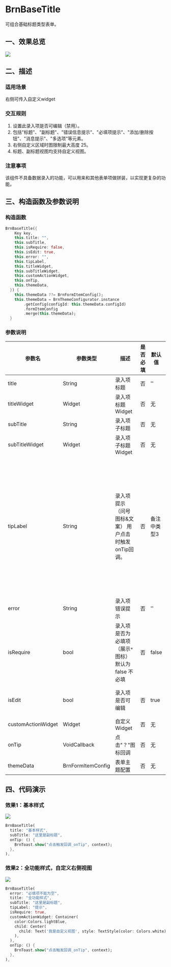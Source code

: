 # BrnBaseTitle

可组合基础标题类型表单。

## 一、效果总览

![](./img/BrnBaseTitleIntro.png)

## 二、描述

### 适用场景

右侧可传入自定义widget

### 交互规则

1. 设置此录入项是否可编辑（禁用）。
2. 包括"标题"、"副标题"、"错误信息提示"、"必填项提示"、"添加/删除按钮"、"消息提示"、"多选项"等元素。
3. 右侧自定义区域时图限制最大高度 25。
4. 标题、副标题视图均支持自定义视图。

### 注意事项

该组件不具备数据录入的功能，可以用来和其他表单项做拼装，以实现更复杂的功能。

## 三、构造函数及参数说明

### 构造函数


```dart
BrnBaseTitle({
    Key key,
    this.title: "",
    this.subTitle,
    this.isRequire: false,
    this.isEdit: true,
    this.error: "",
    this.tipLabel,
    this.titleWidget,
    this.subTitleWidget,
    this.customActionWidget,
    this.onTip,
    this.themeData,
  }) {
    this.themeData ??= BrnFormItemConfig();
    this.themeData = BrnThemeConfigurator.instance
        .getConfig(configId: this.themeData.configId)
        .formItemConfig
        .merge(this.themeData);
  }
```
### 参数说明

| **参数名** | **参数类型** | **描述** | **是否必填** | **默认值** | **备注** |
| --- | --- | --- | --- | --- | --- |
| title | String | 录入项标题 | 否 | '' |  |
| titleWidget | Widget | 录入项标题Widget | 否 | 无 |  |
| subTitle | String | 录入项子标题 | 否 | 无 |  |
| subTitleWidget | Widget | 录入项子标题Widget | 否 | 无 |  |
| tipLabel | String | 录入项提示（问号图标&文案） 用户点击时触发onTip回调。 | 否 | 备注中类型3 | 1. 设置"空字符串"时展示问号图标 2. 设置"非空字符串"时展示问号图标&文案 3. 若不赋值或赋值为null时，不显示提示项 |
| error | String | 录入项错误提示 | 否 | '' |  |
| isRequire | bool | 录入项是否为必填项（展示`*`图标） 默认为 false 不必填 | 否 | false |  |
| isEdit | bool | 录入项 是否可编辑 | 否 | true | true：可编辑，false：禁用 |
| customActionWidget | Widget | 自定义Widget | 否 | 无 |  |
| onTip | VoidCallback | 点击"？"图标回调 | 否 | 无 | 见**tipLabel**字段 |
| themeData | BrnFormItemConfig | 表单主题配置 | 否 | 无 | |


## 四、代码演示

### 效果1：基本样式

![](./img/BrnBaseTitleDemo1.png)
```dart
BrnBaseTitle(
  title: "基本样式",
  subTitle: "这里是副标题",
  onTip: () {
    BrnToast.show("点击触发回调_onTip", context);
  },
),
```
### 效果2：全功能样式，自定义右侧视图

![](./img/BrnBaseTitleDemo2.png)
```dart
BrnBaseTitle(
  error: "必填项不能为空",
  title: "全功能样式",
  subTitle: "这里是副标题",
  tipLabel: "提示",
  isRequire: true,
  customActionWidget: Container(
    color:Colors.lightBlue,
    child: Center(
      child: Text('我是自定义视图', style: TextStyle(color: Colors.white))
    ),
  ),
  onTip: () {
    BrnToast.show("点击触发回调_onTip", context);
  },
),
```
